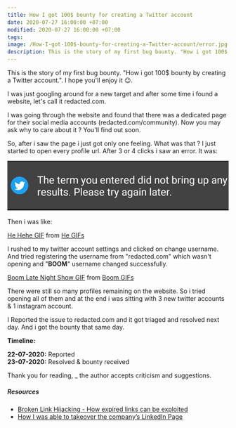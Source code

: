 ```yaml
---
title: How I got 100$ bounty for creating a Twitter account
date: 2020-07-27 16:00:00 +07:00
modified: 2020-07-27 16:00:00 +07:00
tags: 
image: /How-I-got-100$-bounty-for-creating-a-Twitter-account/error.jpg
description: This is the story of my first bug bounty. "How i got 100$ bounty by creating a Twitter account.". I hope you'll enjoy it.
---
```


This is the story of my first bug bounty. "How i got 100$ bounty by creating a Twitter account.". I hope you'll enjoy it 😉.

I was just googling around for a new target and after some time i found a website, let's call it redacted.com.

I was going through the website and found that there was a dedicated page for their social media accounts (redacted.com/community). Now you may ask why to care about it ? You'll find out soon.

So, after i saw the page i just got only one feeling. What was that ? 
I just started to open every profile url. After 3 or 4 clicks i saw an error. It was:

<img src="https://raw.githubusercontent.com/SiddharthBharadwaj/siddharthbharadwaj.github.io/master/_posts/How-I-got-100%24-bounty-for-creating-a-Twitter-account/error.jpg"> 

Then i was like:

<div class="tenor-gif-embed" data-postid="7890844" data-share-method="host" data-width="100%" data-aspect-ratio="1.3333333333333333"><a href="https://tenor.com/view/he-hehe-boy-boi-boyi-gif-7890844">He Hehe GIF</a> from <a href="https://tenor.com/search/he-gifs">He GIFs</a></div><script type="text/javascript" async src="https://tenor.com/embed.js"></script>

I rushed to my twitter account settings and clicked on change username. And tried registering the username from "redacted.com" which wasn't opening and "__BOOM__" username changed successfully.

<div class="tenor-gif-embed" data-postid="8478631" data-share-method="host" data-width="100%" data-aspect-ratio="1.3707865168539326"><a href="https://tenor.com/view/boom-gif-8478631">Boom Late Night Show GIF</a> from <a href="https://tenor.com/search/boom-gifs">Boom GIFs</a></div><script type="text/javascript" async src="https://tenor.com/embed.js"></script>

There were still so many profiles remaining on the website. So i tried opening all of them and at the end i was sitting with 3 new twitter accounts & 1 instagram account. 

I Reported the issue to redacted.com and it got triaged and resolved next day. And i got the bounty that same day.

**Timeline:**

**22-07-2020:** Reported
<br>
**23-07-2020:** Resolved & bounty received

Thank you for reading, _ the author accepts criticism and suggestions.

##### Resources
- [Broken Link Hijacking - How expired links can be exploited](https://edoverflow.com/2017/broken-link-hijacking/)
- [How I was able to takeover the company’s LinkedIn Page](https://medium.com/@bathinivijaysimhareddy/how-i-takeover-the-companys-linkedin-page-790c9ed2b04d)

